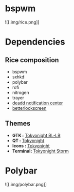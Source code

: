 # bspwm
![[.img/rice.png]]

# Dependencies
## Rice composition
- bspwm
- sxhkd
- polybar
- rofi
- nitrogen
- trayer
- [deadd notification center](https://github.com/phuhl/linux_notification_center)
- [betterlockscreen](https://github.com/betterlockscreen/betterlockscreen)

## Themes
- **GTK :** [Tokyonight BL-LB](https://www.gnome-look.org/p/1681315/)
- **QT :** [Tokyonight](https://store.kde.org/p/2053458)
- **Icons :** [Tokyonight](https://www.gnome-look.org/p/1681475)
- **Terminal:** [Tokyonight Storm](https://github.com/davidmathers/tokyo-night-kitty-theme)

# Polybar
![[.img/polybar.png]]

